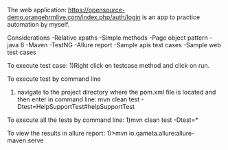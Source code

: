The web application: https://opensource-demo.orangehrmlive.com/index.php/auth/login
is an app to practice automation by myself.

Considerations
-Relative xpaths
-Simple methods
-Page object pattern
-java 8
-Maven
-TestNG
-Allure report
-Sample apis test cases
-Sample web test cases

To execute test case:
1)Right click en testcase method and click on run.

To execute test by command line
1) navigate to the project directory where the pom.xml file
is located and then enter in command line: 
mvn clean test -Dtest=HelpSupportTest#helpSupportTest 

To execute all the tests by command line:
1)mvn clean test -Dtest=*

To view the results in allure report:
1)>mvn io.qameta.allure:allure-maven:serve

